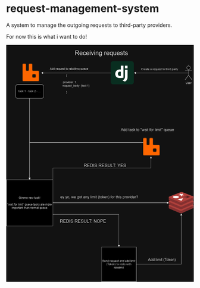 # request-management-system
A system to manage the outgoing requests to third-party providers. 


For now this is what i want to do!


![plan](./assets/architecture.drawio.png)